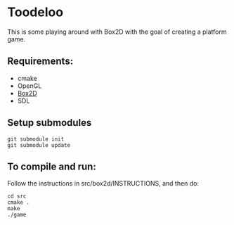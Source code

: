 # Toodeloo

This is some playing around with Box2D with the goal of creating a platform game.

## Requirements:

  * cmake
  * OpenGL
  * [Box2D](http://www.box2d.org/)
  * SDL

## Setup submodules

    git submodule init
    git submodule update

## To compile and run:

Follow the instructions in src/box2d/INSTRUCTIONS, and then do:

    cd src
    cmake .
    make
    ./game

